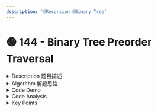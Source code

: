 ```yaml
---
description: '@Recursion @Binary Tree'
---
```


# 🟢 144 - Binary Tree Preorder Traversal

<details>

<summary>Description 题目描述 </summary>

Given a binary tree, return the preorder traversal of its nodes' values.

Example :

```c
Input: [1,null,2,3]
   1
    \
     2
    /
   3

Output: [1,2,3]
```

Follow up: Recursive solution is trivial, could you do it iteratively?

</details>

<details>

<summary>Algorithm 解题思路 </summary>

[Pre-order Traversal](https://leetcode.com/explore/learn/card/data-structure-tree/134/traverse-a-tree/992/#pre-order-traversal): root-> left subtree -> right subtree

<mark style="color:orange;">**Algorithm -- recursion**</mark>

* visit the root node (add  the value to the result list )
* pre-order traversal of left subtree&#x20;
* pre-order traversal of right subtree

<!---->

* <mark style="color:orange;">**How to assume the subproblem have been solved?**</mark>
  * In the code, when we call `preorderHelper(root.left, result)` and `preorderHelper(root.right, result)`, we are essentially assuming that we know how to preorder traverse `root.left` and `root.right`. We combine the solutions to these two sub-problems with the visit to the root node to form the solution to the original problem.
  * So, through recursion, we break down a large problem into smaller ones, assume that the smaller problems have been solved, and then combine the solutions to these smaller problems to solve the larger problem. This is the essence of recursion.

<mark style="color:orange;">**Algorithm: Stack**</mark>

* Create an empty stack and <mark style="color:yellow;">**push the root node to the stack.**</mark>
* Run a loop until the stack is empty. In each iteration:
  * Pop a node from the stack and add its value to the result list.
  * If the popped node has a right child, push the right child to the stack.
  * If the popped node has a left child, push the left child to the stack.
* The reason we <mark style="color:yellow;">**push the right child before the left child**</mark> is that we want the left child to be processed first (since the stack is a <mark style="color:red;">**LIFO**</mark> structure).

</details>

<details>

<summary>Code Demo </summary>

<pre class="language-java" data-line-numbers><code class="lang-java"><strong>// Recursion
</strong>// 1. determine the params &#x26; return type
<strong>// 2. determine the single layer logic
</strong>// 3. determine the termination condition

class Solution {
    public List&#x3C;Integer> preorderTraversal(TreeNode root) {
        List&#x3C;Integer> result = new ArrayList&#x3C;>();
        preOrderHelper(root, result);
        return result;
    }
    
    // preOrderHelper: recursion function
    // 1. pamas和return值：参数为树的root和result arrayList，无返回值
    private void preOrderHelper(TreeNode root, List&#x3C;Integer> result) {
        // 3. termination condition: current root is null, end recursion
        if (root == null) {
            return;
        }
        // 2. single layer logic: visit the root, preorder left and right
        // 确定单层递归的逻辑：先访问当前节点，然后访问左子树，最后访问右子树
        result.add(<a data-footnote-ref href="#user-content-fn-1">root.val</a>); //注意是value not the root self
        preOrderHelper(root.left, <a data-footnote-ref href="#user-content-fn-2">result</a>);
        preOrderHelper(root.right, <a data-footnote-ref href="#user-content-fn-3">result</a>);
    }
}
</code></pre>

```java
// Stack
public List<Integer> preorderTraversal(TreeNode root) {
    List<Integer> result = new ArrayList<>();
    Stack<TreeNode> stack = new Stack<>();
    
    if (root != null) {
        stack.push(root);
    }

    while (!stack.isEmpty()) {
        TreeNode node = stack.pop();
        result.add(node.val);

        if (node.right != null) {
            stack.push(node.right);
        }

        if (node.left != null) {
            stack.push(node.left);
        }
    }

    return result;
}
```

</details>

<details>

<summary>Code Analysis</summary>



</details>

<details>

<summary>Key Points</summary>



</details>

[^1]: 

[^2]: There's no need to specify the type (`List<Integer>`) when passing `result` into `preOrderHelper`.

[^3]: There's no need to specify the type (`List<Integer>`) when passing `result` into `preOrderHelper`.
